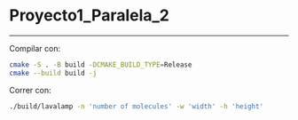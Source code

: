 # Proyecto1_Paralela_2

---

Compilar con:

```bash
cmake -S . -B build -DCMAKE_BUILD_TYPE=Release
cmake --build build -j
```

Correr con:

```bash
./build/lavalamp -n 'number of molecules' -w 'width' -h 'height'
```